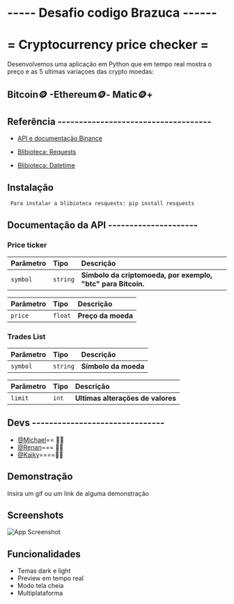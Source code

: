 # ----- Desafio codigo Brazuca ------
# = Cryptocurrency price checker =

Desenvolvemos uma aplicação em Python que em tempo real mostra o preço e as 5 ultimas variaçoes das crypto moedas:   
## Bitcoin🪙 -Ethereum🪙- Matic🪙+


## Referência ------------------------------------

 - [API e documentação Binance ](https://binance-docs.github.io/apidocs/spot/en/#order-book)
 - [Blibioteca: Requests](https://requests.readthedocs.io/projects/pt/pt_BR/latest/user/quickstart.html)
 

 - [Blibioteca: Datetime](https://docs.python.org/pt-br/3/library/time.html)



## Instalação



```bash
 Para instalar a blibioteca resquests: pip install resquests
```
    
## Documentação da API ---------------------




### Price ticker 


| Parâmetro   | Tipo       | Descrição                           |
| :---------- | :--------- | :---------------------------------- |
| `symbol`    | `string` | **Símbolo da criptomoeda, por exemplo, "btc" para Bitcoin.**|


| Parâmetro   | Tipo       | Descrição                           |
| :---------- | :--------- | :---------------------------------- |
| `price`    | `float` | **Preço da moeda** |


### Trades List

| Parâmetro   | Tipo       | Descrição                           |
| :---------- | :--------- | :---------------------------------- |
| `symbol`    | `string` | **Símbolo da moeda** |

| Parâmetro   | Tipo       | Descrição                           |
| :---------- | :--------- | :---------------------------------- |
| `limit`    | `int` | **Ultimas alterações de valores** |




## Devs  -------------------------------                                                 
- [@Michael](https://github.com/Maicon-MK)== 👨‍💻 
- [@Renan](https://github.com/Rlf07)=== 👨‍💻       
- [@Kaiky](https://github.com/kaikyfersoa)====👨‍💻 


## Demonstração

Insira um gif ou um link de alguma demonstração


## Screenshots

![App Screenshot](https://via.placeholder.com/468x300?text=App+Screenshot+Here)


## Funcionalidades

- Temas dark e light
- Preview em tempo real
- Modo tela cheia
- Multiplataforma

